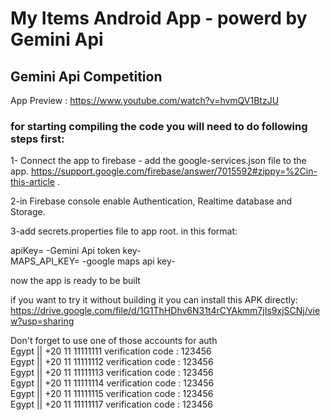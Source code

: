 # My Items Android App - powerd by Gemini Api 
## Gemini Api Competition 

App Preview : https://www.youtube.com/watch?v=hvmQV1BtzJU

### for starting compiling the code you will need to do following steps first:

1- Connect the app to firebase - add the google-services.json file to the app. https://support.google.com/firebase/answer/7015592#zippy=%2Cin-this-article .

2-in Firebase console enable Authentication, Realtime database and Storage.

3-add secrets.properties file to app root.
in this format:

apiKey= -Gemini Api token key- <br/>
MAPS_API_KEY= -google maps api key-

now the app is ready to be built

if you want to try it without building it you can install this APK directly:
https://drive.google.com/file/d/1G1ThHDhv6N31t4rCYAkmm7jIs9xjSCNj/view?usp=sharing

Don't forget to use one of those accounts for auth  <br/>
Egypt || +20 11 11111111 verification code : 123456 <br/>
Egypt || +20 11 11111112 verification code : 123456 <br/>
Egypt || +20 11 11111113 verification code : 123456 <br/>
Egypt || +20 11 11111114 verification code : 123456 <br/>
Egypt || +20 11 11111115 verification code : 123456 <br/>
Egypt || +20 11 11111117 verification code : 123456 <br/>






